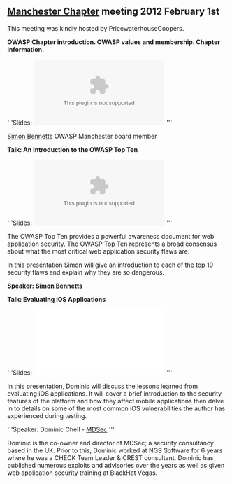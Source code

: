 ## [Manchester Chapter](https://www.owasp.org/index.php/Manchester) meeting 2012 February 1st

This meeting was kindly hosted by PricewaterhouseCoopers.

**OWASP Chapter introduction. OWASP values and membership. Chapter
information.**

'''Slides:
![<File:OWASP_Manchester_12_02_10_intro.pptx>](OWASP_Manchester_12_02_10_intro.pptx
"File:OWASP_Manchester_12_02_10_intro.pptx") '''

[Simon Bennetts](User:Simon_Bennetts "wikilink") OWASP Manchester board
member

**Talk: An Introduction to the OWASP Top Ten**

'''Slides:
![<File:OWASP_Manchester_12_02_10_Top_Ten.pptx>](OWASP_Manchester_12_02_10_Top_Ten.pptx
"File:OWASP_Manchester_12_02_10_Top_Ten.pptx") '''

The OWASP Top Ten provides a powerful awareness document for web
application security. The OWASP Top Ten represents a broad consensus
about what the most critical web application security flaws are.

In this presentation Simon will give an introduction to each of the top
10 security flaws and explain why they are so dangerous.

**Speaker: [Simon
Bennetts](https://www.owasp.org/index.php/User:Simon_Bennetts)**

**Talk: Evaluating iOS Applications**

'''Slides:
![<File:Evaluating_iOS_Applications.pdf>](Evaluating_iOS_Applications.pdf
"File:Evaluating_iOS_Applications.pdf") '''

In this presentation, Dominic will discuss the lessons learned from
evaluating iOS applications. It will cover a brief introduction to the
security features of the platform and how they affect mobile
applications then delve in to details on some of the most common iOS
vulnerabilities the author has experienced during testing.

'''Speaker: Dominic Chell - [MDSec](http://www.mdsec.co.uk/) '''

Dominic is the co-owner and director of MDSec; a security consultancy
based in the UK. Prior to this, Dominic worked at NGS Software for 6
years where he was a CHECK Team Leader & CREST consultant. Dominic has
published numerous exploits and advisories over the years as well as
given web application security training at BlackHat Vegas.